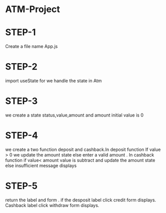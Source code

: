 # ATM-Project
# STEP-1
Create a file name App.js
# STEP-2
import useState for we handle the state in Atm
# STEP-3
we create a state status,value,amount and amount initial value is 0
# STEP-4
we create a two function deposit and cashback.In deposit function If value > 0 we update the amount state else enter a valid amount . In cashback function if value< amount
value is subtract and update the amount state else insufficient message displays
# STEP-5
 return the label and form . if the desposit label click  credit form  displays. Cashback label click withdraw form displays.
